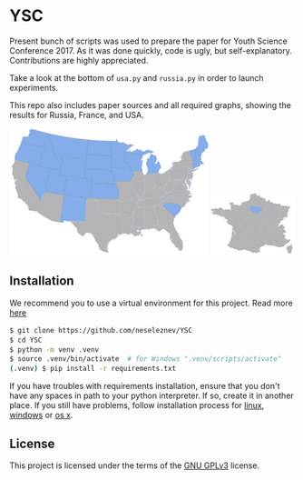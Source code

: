 # YSC
Present bunch of scripts was used to prepare the paper for Youth Science Conference 2017.
As it was done quickly, code is ugly, but self-explanatory.
Contributions are highly appreciated.

Take a look at the bottom of `usa.py` and `russia.py` in order to
launch experiments.

This repo also includes paper sources and all required graphs,
showing the results for Russia, France, and USA.

<p align="center">
  <img src="paper/graphs/usa_top.png" width="350" height="225"/>
  <img src="paper/graphs/ile_de_france.png" width="150" height="110"/>
</p>

## Installation

We recommend you to use a virtual environment for this project.
Read more [here][venv-python]

```sh
$ git clone https://github.com/neseleznev/YSC
$ cd YSC
$ python -m venv .venv
$ source .venv/bin/activate  # for Windows ".venv/scripts/activate"
(.venv) $ pip install -r requirements.txt
```

If you have troubles with requirements installation, ensure that you don't
have any spaces in path to your python interpreter. If so, create it in
another place.
If you still have problems, follow installation process for
[linux][venv-linux], [windows][venv-windows] or [os x][venv-osx].

## License

This project is licensed under the terms of the [GNU GPLv3](LICENSE) license.



[//]: # (these are reference links used in the body of this note and get stripped out when the markdown processor does its job. there is no need to format nicely because it shouldn't be seen. thanks so - http://stackoverflow.com/questions/4823468/store-comments-in-markdown-syntax)

   [venv-python]: <https://docs.python.org/3/library/venv.html>
   [venv-linux]: <http://docs.python-guide.org/en/latest/dev/virtualenvs/>
   [venv-windows]: <https://zignar.net/2012/06/17/install-python-on-windows/>
   [venv-osx]: <http://www.marinamele.com/2014/07/install-python3-on-mac-os-x-and-use-virtualenv-and-virtualenvwrapper.html>
   [InfluenzaInstitute]: <http://www.influenza.spb.ru/en/>
